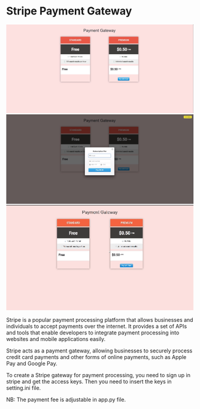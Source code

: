 # Stripe Payment Gateway
<img src="./asset/image0.jpg" alt="result1" width = 500>
<img src="./asset/image1.jpg" alt="result2" width = 500>

<img src="./asset/demo_file.gif" alt="result2" width = 500>


<p>Stripe is a popular payment processing platform that allows businesses and individuals to accept payments over the internet. It provides a set of APIs and tools that enable developers to integrate payment processing into websites and mobile applications easily.
</p>

<p>Stripe acts as a payment gateway, allowing businesses to securely process credit card payments and other forms of online payments, such as Apple Pay and Google Pay.
</p>
<p>To create a Stripe gateway for payment processing, you need to sign up in stripe and get the access keys. Then you need to insert the keys in setting.ini file. 
</p>

NB: The payment fee is adjustable in app.py file.
